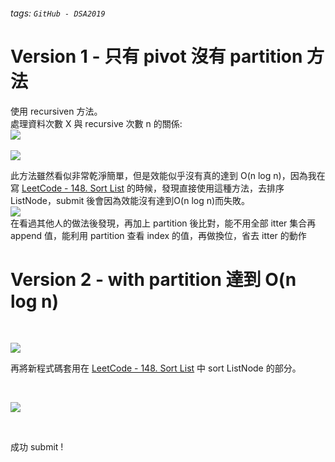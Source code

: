 ###### tags: `GitHub - DSA2019`
# Version 1 - 只有 pivot 沒有 partition 方法

使用 recursiven 方法。
<br>
處理資料次數 X 與 recursive 次數 n 的關係:
<br>
![](https://i.imgur.com/VHFKWBl.png)
<br><br>
![](https://i.imgur.com/BlppxgP.jpg)
<br>

此方法雖然看似非常乾淨簡單，但是效能似乎沒有真的達到 O(n log n)，因為我在寫 [LeetCode - 148. Sort List](https://leetcode.com/problems/sort-list/) 的時候，發現直接使用這種方法，去排序ListNode，submit 後會因為效能沒有達到O(n log n)而失敗。
<br>
![](https://i.imgur.com/jBvf460.png)
<br>
在看過其他人的做法後發現，再加上 partition 後比對，能不用全部 itter 集合再 append 值，能利用 partition 查看 index 的值，再做換位，省去 itter 的動作

# Version 2 - with partition 達到 O(n log n)
<br>

![](https://i.imgur.com/AL7MqF4.jpg)
<br>

再將新程式碼套用在 [LeetCode - 148. Sort List](https://leetcode.com/problems/sort-list/) 中 sort ListNode 的部分。

<br>

![](https://i.imgur.com/eIoezBu.png)

<br>

成功 submit !


